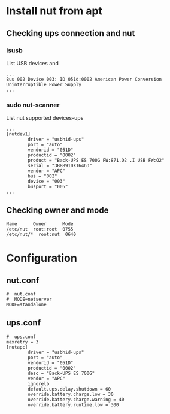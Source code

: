 # Install nut from apt
## Checking ups connection and nut 
### lsusb
List USB devices and 
```
...
Bus 002 Device 003: ID 051d:0002 American Power Conversion Uninterruptible Power Supply
...
```

### sudo nut-scanner
List nut supported devices-ups
```
...
[nutdev1]
        driver = "usbhid-ups"
        port = "auto"
        vendorid = "051D"
        productid = "0002"
        product = "Back-UPS ES 700G FW:871.O2 .I USB FW:O2"
        serial = "3B88910X16463"
        vendor = "APC"
        bus = "002"
        device = "003"
        busport = "005"
...
```

## Checking owner and mode
```
Name      Owner      Mode
/etc/nut  root:root  0755
/etc/nut/*  root:nut  0640
```
# Configuration
## nut.conf
```
#  nut.conf
#  MODE=netserver
MODE=standalone
```
## ups.conf
```
#  ups.conf
maxretry = 3
[nutapc]
        driver = "usbhid-ups"
        port = "auto"
        vendorid = "051D"
        productid = "0002"
        desc = "Back-UPS ES 700G"
        vendor = "APC"
        ignorelb
        default.ups.delay.shutdown = 60
        override.battery.charge.low = 30
        override.battery.charge.warning = 40
        override.battery.runtime.low = 300

```

